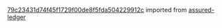 [79c23431d74f45f1729f00de8f5fda504229912c](https://github.com/insolar/assured-ledger/commit/79c23431d74f45f1729f00de8f5fda504229912c) imported from [assured-ledger](https://github.com/insolar/assured-ledger)
